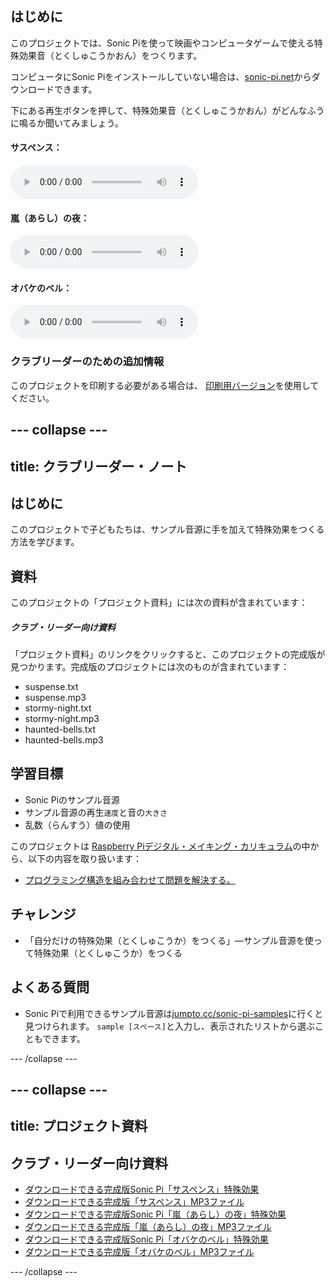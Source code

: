 ## はじめに

このプロジェクトでは、Sonic Piを使って映画やコンピュータゲームで使える特殊効果音（とくしゅこうかおん）をつくります。

コンピュータにSonic Piをインストールしていない場合は、[sonic-pi.net](https://sonic-pi.net/)からダウンロードできます。

<div id="audio-preview" class="pdf-hidden">
下にある再生ボタンを押して、特殊効果音（とくしゅこうかおん）がどんなふうに鳴るか聞いてみましょう。 

#### サスペンス： 
<audio controls preload> 
  <source src="resources/suspense.mp3" type="audio/mpeg"> 
お使いのブラウザは<code>audio</code>要素をサポートしていません。 
</audio> 

#### 嵐（あらし）の夜： 
<audio controls preload> 
  <source src="resources/stormy-night.mp3" type="audio/mpeg"> 
お使いのブラウザは<code>audio</code>要素をサポートしていません。 
</audio> 

#### オバケのベル： 
<audio controls preload> 
  <source src="resources/haunted-bells.mp3" type="audio/mpeg"> 
お使いのブラウザは<code>audio</code>要素をサポートしていません。 
</audio>
</div>

### クラブリーダーのための追加情報

このプロジェクトを印刷する必要がある場合は、 [印刷用バージョン](https://projects.raspberrypi.org/ja-JP/projects/special-effects/print)を使用してください。

--- collapse ---
---
title: クラブリーダー・ノート
---

## はじめに

このプロジェクトで子どもたちは、サンプル音源に手を加えて特殊効果をつくる方法を学びます。

## 資料

このプロジェクトの「プロジェクト資料」には次の資料が含まれています：

##### クラブ・リーダー向け資料

「プロジェクト資料」のリンクをクリックすると、このプロジェクトの完成版が見つかります。完成版のプロジェクトには次のものが含まれています：

* suspense.txt
* suspense.mp3
* stormy-night.txt
* stormy-night.mp3
* haunted-bells.txt
* haunted-bells.mp3

## 学習目標

* Sonic Piのサンプル音源
* サンプル音源の再生`速度`と音の`大きさ`
* 乱数（らんすう）値の使用

このプロジェクトは [Raspberry Piデジタル・メイキング・カリキュラム](http://rpf.io/curriculum)の中から、以下の内容を取り扱います：

* [プログラミング構造を組み合わせて問題を解決する。](https://www.raspberrypi.org/curriculum/programming/builder)

## チャレンジ

* 「自分だけの特殊効果（とくしゅこうか）をつくる」—サンプル音源を使って特殊効果（とくしゅこうか）をつくる

## よくある質問

* Sonic Piで利用できるサンプル音源は[jumpto.cc/sonic-pi-samples](http://jumpto.cc/sonic-pi-samples)に行くと見つけられます。 `sample [スペース]`と入力し、表示されたリストから選ぶこともできます。

--- /collapse ---

--- collapse ---
---
title: プロジェクト資料
---

## クラブ・リーダー向け資料

* [ダウンロードできる完成版Sonic Pi「サスペンス」特殊効果](resources/suspense.txt)
* [ダウンロードできる完成版「サスペンス」MP3ファイル](resources/suspense.mp3)
* [ダウンロードできる完成版Sonic Pi「嵐（あらし）の夜」特殊効果](resources/stormy-night.txt)
* [ダウンロードできる完成版「嵐（あらし）の夜」MP3ファイル](resources/stormy-night.mp3)
* [ダウンロードできる完成版Sonic Pi「オバケのベル」特殊効果](resources/haunted-bells.txt)
* [ダウンロードできる完成版「オバケのベル」MP3ファイル](resources/haunted-bells.mp3)

--- /collapse ---
